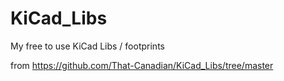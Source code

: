 # KiCad_Libs
My free to use KiCad Libs / footprints

from https://github.com/That-Canadian/KiCad_Libs/tree/master
